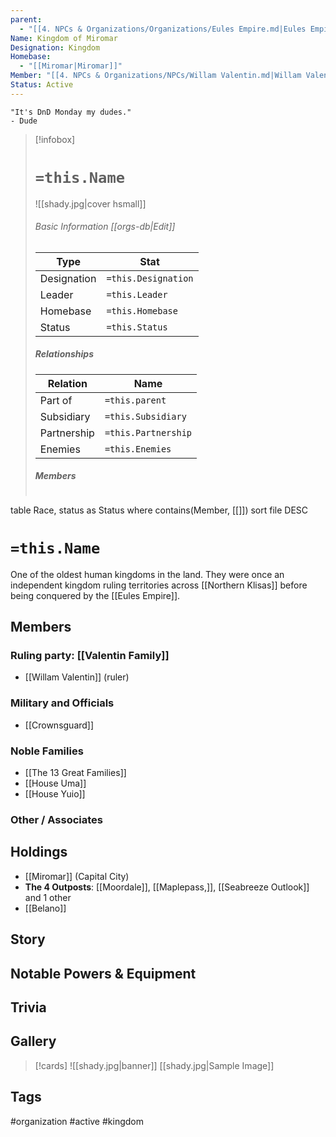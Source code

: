 ```yaml
---
parent:
  - "[[4. NPCs & Organizations/Organizations/Eules Empire.md|Eules Empire]]"
Name: Kingdom of Miromar
Designation: Kingdom
Homebase:
  - "[[Miromar|Miromar]]"
Member: "[[4. NPCs & Organizations/NPCs/Willam Valentin.md|Willam Valentin]]"
Status: Active
---
```

	"It's DnD Monday my dudes." 
	- Dude

> [!infobox]
> # `=this.Name`
> ![[shady.jpg|cover hsmall]]
> ###### Basic Information [[orgs-db|Edit]]
> | Type | Stat |
> | ---- | ---- |
> |Designation|`=this.Designation`|
> | Leader | `=this.Leader` |
> | Homebase | `=this.Homebase` |
> | Status | `=this.Status` |
> ##### Relationships
> | Relation| Name |
> | ---- | ---- |
> |Part of|`=this.parent`|
> |Subsidiary | `=this.Subsidiary`| 
> |Partnership|`=this.Partnership`|
> |Enemies|`=this.Enemies`|
> ##### Members
> ```dataview
table Race, status as Status
where contains(Member, [[]])
sort file DESC

# `=this.Name`
One of the oldest human kingdoms in the land. They were once an independent kingdom ruling territories across [[Northern Klisas]] before being conquered by the [[Eules Empire]].
## Members
### Ruling party: [[Valentin Family]]
- [[Willam Valentin]] (ruler)
### Military and Officials
- [[Crownsguard]]
### Noble Families
- [[The 13 Great Families]]
- [[House Uma]]
- [[House Yuio]]

### Other / Associates

## Holdings
- [[Miromar]] (Capital City)
- **The 4 Outposts**: [[Moordale]], [[Maplepass,]], [[Seabreeze Outlook]] and 1 other
- [[Belano]]

## Story
## Notable Powers & Equipment
## Trivia

## Gallery
>[!cards]
>![[shady.jpg|banner]]
>[[shady.jpg|Sample Image]]
>

## Tags
#organization #active  #kingdom